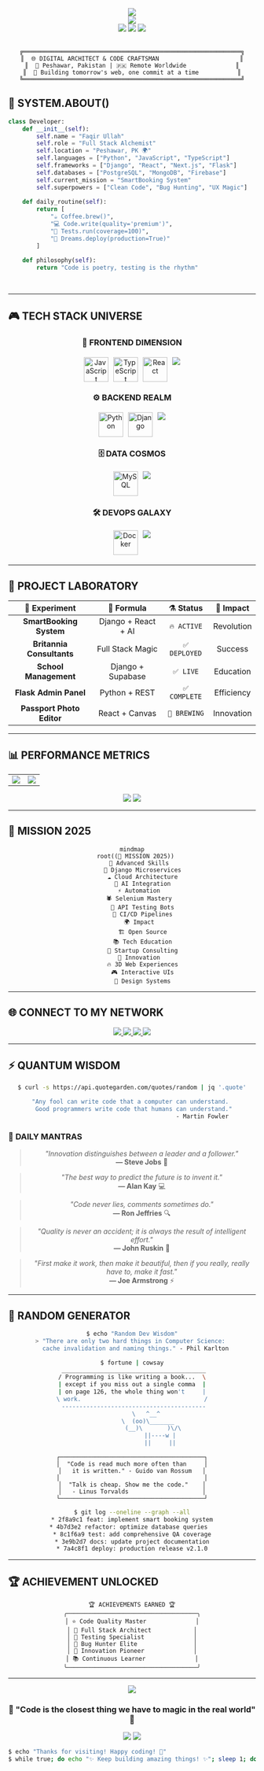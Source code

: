 <!-- Cyberpunk Header -->
<div align="center">
  <img src="https://capsule-render.vercel.app/api?type=venom&height=300&text=FAQIR%20ULLAH&fontSize=70&color=0:667eea,50:764ba2,100:f093fb&fontColor=fff&stroke=ffffff&strokeWidth=2&animation=twinkling&fontAlignY=40" />
</div>

<!-- Neon Glitch Effect Title -->
<div align="center">
  <img src="https://readme-typing-svg.demolab.com?font=JetBrains+Mono&weight=700&size=32&duration=2000&pause=500&color=00F5FF&background=0D1117&center=true&vCenter=true&multiline=true&repeat=true&width=900&height=150&lines=⚡+FULL+STACK+ARCHITECT;🔮+QA+AUTOMATION+WIZARD;🚀+CODE+%2B+INNOVATION+%3D+MAGIC" />
</div>

<!-- Holographic Status Bar -->
<div align="center">
  <img src="https://img.shields.io/badge/STATUS-ONLINE-00ff41?style=for-the-badge&logo=statuspage&logoColor=white&labelColor=000000&color=00ff41" />
  <img src="https://img.shields.io/badge/MODE-BUILDING-ff6b35?style=for-the-badge&logo=construct&logoColor=white&labelColor=000000" />
  <img src="https://img.shields.io/badge/VIBE-INNOVATIVE-9b59b6?style=for-the-badge&logo=atom&logoColor=white&labelColor=000000" />
</div>

<br />

<!-- Matrix-style Bio -->
<div align="center">

```ascii
╔══════════════════════════════════════════════════════════════╗
║  🌐 DIGITAL ARCHITECT & CODE CRAFTSMAN                       ║
║  📍 Peshawar, Pakistan | 🇵🇰 Remote Worldwide              ║
║  💾 Building tomorrow's web, one commit at a time           ║
╚══════════════════════════════════════════════════════════════╝
```

</div>

<!-- Futuristic About Section -->
## 🧬 **SYSTEM.ABOUT()**

<div align="left">

```python
class Developer:
    def __init__(self):
        self.name = "Faqir Ullah"
        self.role = "Full Stack Alchemist"
        self.location = "Peshawar, PK 🌍"
        self.languages = ["Python", "JavaScript", "TypeScript"]
        self.frameworks = ["Django", "React", "Next.js", "Flask"]
        self.databases = ["PostgreSQL", "MongoDB", "Firebase"]
        self.current_mission = "SmartBooking System"
        self.superpowers = ["Clean Code", "Bug Hunting", "UX Magic"]
        
    def daily_routine(self):
        return [
            "☕ Coffee.brew()",
            "💻 Code.write(quality='premium')",
            "🧪 Tests.run(coverage=100)",
            "🚀 Dreams.deploy(production=True)"
        ]
        
    def philosophy(self):
        return "Code is poetry, testing is the rhythm"
```

</div>

<br />

---

## 🎮 **TECH STACK UNIVERSE**

<div align="center">

### 🎯 **FRONTEND DIMENSION**
<div style="display: flex; justify-content: center; gap: 10px; margin: 20px 0;">
  <img src="https://techstack-generator.vercel.app/js-icon.svg" alt="JavaScript" width="50" height="50" />
  <img src="https://techstack-generator.vercel.app/ts-icon.svg" alt="TypeScript" width="50" height="50" />
  <img src="https://techstack-generator.vercel.app/react-icon.svg" alt="React" width="50" height="50" />
  <img src="https://skillicons.dev/icons?i=nextjs,html,css,tailwind,bootstrap,threejs" />
</div>

### ⚙️ **BACKEND REALM**
<div style="display: flex; justify-content: center; gap: 10px; margin: 20px 0;">
  <img src="https://techstack-generator.vercel.app/python-icon.svg" alt="Python" width="50" height="50" />
  <img src="https://techstack-generator.vercel.app/django-icon.svg" alt="Django" width="50" height="50" />
  <img src="https://skillicons.dev/icons?i=flask,nodejs,express,graphql" />
</div>

### 🗄️ **DATA COSMOS**
<div style="display: flex; justify-content: center; gap: 10px; margin: 20px 0;">
  <img src="https://techstack-generator.vercel.app/mysql-icon.svg" alt="MySQL" width="50" height="50" />
  <img src="https://skillicons.dev/icons?i=postgresql,mongodb,firebase,supabase" />
</div>

### 🛠️ **DEVOPS GALAXY**
<div style="display: flex; justify-content: center; gap: 10px; margin: 20px 0;">
  <img src="https://techstack-generator.vercel.app/docker-icon.svg" alt="Docker" width="50" height="50" />
  <img src="https://skillicons.dev/icons?i=git,github,vscode,postman" />
</div>

</div>

---

## 🚀 **PROJECT LABORATORY**

<div align="center">

| 🔬 **Experiment** | 🧪 **Formula** | ⚗️ **Status** | 🎯 **Impact** |
|:----------------:|:--------------:|:-------------:|:-------------:|
| **SmartBooking System** | Django + React + AI | `🔥 ACTIVE` | Revolution |
| **Britannia Consultants** | Full Stack Magic | `✅ DEPLOYED` | Success |
| **School Management** | Django + Supabase | `✅ LIVE` | Education |
| **Flask Admin Panel** | Python + REST | `✅ COMPLETE` | Efficiency |
| **Passport Photo Editor** | React + Canvas | `🚧 BREWING` | Innovation |

</div>

---

## 📊 **PERFORMANCE METRICS**

<div align="center">
  
<!-- GitHub Stats with Neon Theme -->
<table align="center">
  <tr>
    <td>
      <img src="https://github-readme-stats.vercel.app/api?username=faqirullahafridi&show_icons=true&theme=synthwave&hide_border=true&bg_color=0,667eea,764ba2,f093fb&title_color=00f5ff&icon_color=00ff41&text_color=ffffff&ring_color=ff6b35" />
    </td>
    <td>
      <img src="https://github-readme-stats.vercel.app/api/top-langs/?username=faqirullahafridi&theme=synthwave&hide_border=true&bg_color=0,f093fb,667eea,764ba2&title_color=00f5ff&text_color=ffffff&layout=donut&langs_count=6" />
    </td>
  </tr>
</table>

<!-- Holographic Streak -->
<img src="https://github-readme-streak-stats.herokuapp.com/?user=faqirullahafridi&theme=neon-dark&hide_border=true&background=45,667eea,764ba2,f093fb&stroke=00f5ff&ring=ff6b35&fire=00ff41&currStreakLabel=ffffff&sideLabels=ffffff&dates=ffffff" />

<!-- Activity Matrix -->
<img src="https://github-readme-activity-graph.vercel.app/graph?username=faqirullahafridi&theme=cyberpunk&bg_color=0d1117&color=00f5ff&line=ff6b35&point=00ff41&area=true&hide_border=true&custom_title=NEURAL%20ACTIVITY%20MATRIX" />

</div>

---

## 🎯 **MISSION 2025**

<div align="center">

```mermaid
mindmap
  root((🚀 MISSION 2025))
    🔮 Advanced Skills
      🧬 Django Microservices
      ☁️ Cloud Architecture
      🤖 AI Integration
    ⚡ Automation
      🕷️ Selenium Mastery  
      📡 API Testing Bots
      🔬 CI/CD Pipelines
    🌍 Impact
      🏗️ Open Source
      📚 Tech Education
      💼 Startup Consulting
    🎨 Innovation
      🔥 3D Web Experiences
      🎮 Interactive UIs
      🌈 Design Systems
```

</div>

---

## 🌐 **CONNECT TO MY NETWORK**

<div align="center">

<!-- Holographic Buttons -->
<a href="https://github.com/faqirullahafridi">
  <img src="https://img.shields.io/badge/GITHUB-000000?style=for-the-badge&logo=github&logoColor=white&color=0d1117&labelColor=667eea" />
</a>
<a href="https://www.linkedin.com/in/faqir-ullah-002372322">
  <img src="https://img.shields.io/badge/LINKEDIN-0A66C2?style=for-the-badge&logo=linkedin&logoColor=white&labelColor=764ba2" />
</a>
<a href="mailto:faqir.ullahhh@gmail.com">
  <img src="https://img.shields.io/badge/EMAIL-EA4335?style=for-the-badge&logo=gmail&logoColor=white&labelColor=f093fb" />
</a>
<a href="#">
  <img src="https://img.shields.io/badge/PORTFOLIO-FF6B35?style=for-the-badge&logo=firefox&logoColor=white&labelColor=667eea" />
</a>

</div>

---

## ⚡ **QUANTUM WISDOM**

<div align="center">

<!-- Dynamic Quote Generator -->
```bash
$ curl -s https://api.quotegarden.com/quotes/random | jq '.quote'

"Any fool can write code that a computer can understand. 
 Good programmers write code that humans can understand."
                                        - Martin Fowler
```

</div>

### 🔮 **DAILY MANTRAS**

<div align="center">

> *"Innovation distinguishes between a leader and a follower."*  
> **— Steve Jobs** 🍎

> *"The best way to predict the future is to invent it."*  
> **— Alan Kay** 💻

> *"Code never lies, comments sometimes do."*  
> **— Ron Jeffries** 🔍

> *"Quality is never an accident; it is always the result of intelligent effort."*  
> **— John Ruskin** 🎯

> *"First make it work, then make it beautiful, then if you really, really have to, make it fast."*  
> **— Joe Armstrong** ⚡

</div>

---

## 🎪 **RANDOM GENERATOR**

<div align="center">

<!-- Dev Wisdom -->
```bash
$ echo "Random Dev Wisdom"
> "There are only two hard things in Computer Science: 
  cache invalidation and naming things." - Phil Karlton

$ fortune | cowsay
 _________________________________________
/ Programming is like writing a book...  \
| except if you miss out a single comma  |
| on page 126, the whole thing won't     |
\ work.                                   /
 -----------------------------------------
        \   ^__^
         \  (oo)\_______
            (__)\       )\/\
                ||----w |
                ||     ||
```

<!-- Code Philosophy -->
```ascii
┌─────────────────────────────────────────┐
│  "Code is read much more often than     │
│   it is written." - Guido van Rossum   │
│                                         │
│  "Talk is cheap. Show me the code."    │
│   - Linus Torvalds                     │
└─────────────────────────────────────────┘
```

<!-- Contribution Activity -->
```bash
$ git log --oneline --graph --all
* 2f8a9c1 feat: implement smart booking system
* 4b7d3e2 refactor: optimize database queries  
* 8c1f6a9 test: add comprehensive QA coverage
* 3e9b2d7 docs: update project documentation
* 7a4c8f1 deploy: production release v2.1.0
```

</div>

---

## 🏆 **ACHIEVEMENT UNLOCKED**

<div align="center">

```ascii
🏆 ACHIEVEMENTS EARNED 🏆
╭─────────────────────────────────────╮
│ ⭐ Code Quality Master              │
│ 🚀 Full Stack Architect            │
│ 🧪 Testing Specialist              │
│ 💎 Bug Hunter Elite                │
│ 🌟 Innovation Pioneer              │
│ 📚 Continuous Learner              │
╰─────────────────────────────────────╯
```

</div>

---

<!-- Terminal Footer -->
<div align="center">
  <img src="https://capsule-render.vercel.app/api?type=venom&height=200&color=0:667eea,50:764ba2,100:f093fb&section=footer&reversal=true&textBg=true" />
  
  ### 🌌 **"Code is the closest thing we have to magic in the real world"** 🌌
  
  <img src="https://komarev.com/ghpvc/?username=faqirullahafridi&color=00f5ff&style=for-the-badge&label=VISITORS" />
  <img src="https://img.shields.io/badge/Made%20with-❤️%20%26%20☕-ff6b6b?style=for-the-badge" />
</div>

<!-- Terminal Matrix Effect -->
```bash
$ echo "Thanks for visiting! Happy coding! 🚀"
$ while true; do echo "✨ Keep building amazing things! ✨"; sleep 1; done
```
